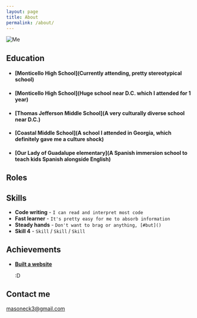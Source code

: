 ```yaml
---
layout: page
title: About
permalink: /about/
---
```

![Me](https://github.com/mason3ck/mason3ck.github.io/blob/master/images/black-white.jpg?raw=true)

## Education

* #### [Monticello High School](Currently attending, pretty stereotypical school)
* #### [Monticello High School](Huge school near D.C. which I attended for 1 year)
* #### [Thomas Jefferson Middle School](A very culturally diverse school near D.C.)
* #### [Coastal Middle School](A school I attended in Georgia, which definitely gave me a culture shock)
* #### [Our Lady of Guadalupe elementary](A Spanish immersion school to teach kids Spanish alongside English)

## Roles



## Skills

* **Code writing** - `I can read and interpret most code`
* **Fast learner** - `It's pretty easy for me to absorb information`
* **Steady hands** - `Don't want to brag or anything, [#but]()`
* **Skill 4** - `Skill` / `Skill` / `Skill`


## Achievements


* [**Built a website**](#)

   :D

## Contact me

[masoneck3@gmail.com](mailto:masoneck3@gmail.com)
